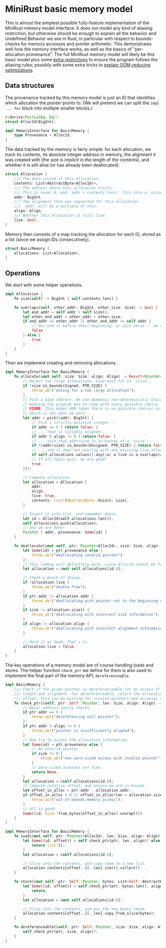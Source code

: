 # MiniRust basic memory model

This is almost the simplest possible fully-feature implementation of the MiniRust memory model interface.
It does *not* model any kind of aliasing restriction, but otherwise should be enough to explain all the behavior and Undefined Behavior we see in Rust, in particular with respect to bounds-checks for memory accesses and pointer arithmetic.
This demonstrates well how the memory interface works, as well as the basics of "per-allocation provenance".
The full MiniRust memory model will likely be this basic model plus some [extra restrictions][Stacked Borrows] to ensure the program follows the aliasing rules; possibly with some extra tricks to [explain OOM-reducing optimizations](https://github.com/rust-lang/unsafe-code-guidelines/issues/328).

[Stacked Borrows]: https://github.com/rust-lang/unsafe-code-guidelines/blob/master/wip/stacked-borrows.md

## Data structures

The provenance tracked by this memory model is just an ID that identifies which allocation the pointer points to.
(We will pretend we can split the `impl ... for` block into multiple smaller blocks.)

```rust
#[derive(PartialEq, Eq)]
struct AllocId(BigInt);

impl MemoryInterface for BasicMemory {
    type Provenance = AllocId;
}
```

The data tracked by the memory is fairly simple: for each allocation, we track its contents, its absolute integer address in memory, the alignment it was created with (the size is implicit in the length of the contents), and whether it is still alive (or has already been deallocated).

```rust
struct Allocation {
    /// The data stored in this allocation.
    contents: List<AbstractByte<AllocId>>,
    /// The address where this allocation starts.
    /// This is never 0, and `addr + contents.len()` fits into a `usize`.
    addr: BigInt,
    /// The alignment that was requested for this allocation.
    /// `addr` will be a multiple of this.
    align: Align,
    /// Whether this allocation is still live.
    live: bool,
}
```

Memory then consists of a map tracking the allocation for each ID, stored as a list (since we assign IDs consecutively).

```rust
struct BasicMemory {
    allocations: List<Allocation>,
}
```

## Operations

We start with some helper operations.

```rust
impl Allocation {
    fn size(self) -> BigInt { self.contents.len() }

    fn overlaps(self, other_addr: BigInt, other_size: Size) -> bool {
        let end_addr = self.addr + self.size();
        let other_end_addr = other_addr + other_size;
        if end_addr <= other_addr || other_end_addr <= self.addr {
            // Our end is before their beginning, or vice versa -- we do not overlap.
            false
        } else {
            true
        }
    }
}
```

Then we implement creating and removing allocations.

```rust
impl MemoryInterface for BasicMemory {
    fn allocate(&mut self, size: Size, align: Align) -> Result<Pointer<AllocId>> {
        // Reject too large allocations. Size must fit in `isize`.
        if !size.in_bounds(Signed, PTR_SIZE) {
            throw_ub!("asking for a too large allocation");
        }
        // Pick a base address. We use daemonic non-deterministic choice,
        // meaning the program has to cope with every possible choice.
        // FIXME: This makes OOM (when there is no possible choice) into "no behavior",
        // which is not what we want.
        let addr = pick(|addr: BigInt| {
            // Pick a strictly positive integer...
            if addr <= 0 { return false; }
            // ... that is suitably aligned...
            if addr % align != 0 { return false; }
            // ... such that addr+size is in-bounds of a `usize`...
            if !(addr+size).in_bounds(Unsigned, PTR_SIZE) { return false; }
            // ... and it does not overlap with any existing live allocation.
            if self.allocations.values().any(|a| a.live && a.overlaps(addr, size)) { return false; }
            // If all tests pass, we are good!
            true
        })?;

        // Compute allocation.
        let allocation = Allocation {
            addr,
            align,
            live: true,
            contents: list![AbstractByte::Uninit; size],
        }

        // Insert it into list, and remember where.
        let id = AllocId(self.allocations.len());
        self.allocations.push(allocation);
        // And we are done!
        Pointer { addr, provenance: Some(id) }
    }

    fn deallocate(&mut self, ptr: Pointer<AllocId>, size: Size, align: Align) -> Result {
        let Some(id) = ptr.provenance else {
            throw_ub!("deallocating invalid pointer")
        };
        // This lookup will definitely work, since AllocId cannot be faked.
        let allocation = &mut self.allocations[id.0];

        // Check a bunch of things.
        if !allocation.live {
            throw_ub!("double-free");
        }
        if ptr.addr != allocation.addr {
            throw_ub!("deallocating with pointer not to the beginning of its allocation");
        }
        if size != allocation.size() {
            throw_ub!("deallocating with incorrect size information");
        }
        if align != allocation.align {
            throw_ub!("deallocating with incorrect alignment information");
        }

        // Mark it as dead. That's it.
        allocation.live = false.
    }
}
```

The key operations of a memory model are of course handling loads and stores.
The helper function `check_ptr` we define for them is also used to implement the final part of the memory API, `dereferenceable`.

```rust
impl BasicMemory {
    /// Check if the given pointer is dereferenceable for an access of the given
    /// length and alignment. For dereferenceable, return the allocation ID and
    /// offset; this can be missing for invalid pointers and accesses of size 0.
    fn check_ptr(&self, ptr: Self::Pointer, len: Size, align: Align) -> Result<Option<(AllocId, Size)>> {
        // Basic address sanity checks.
        if ptr.addr == 0 {
            throw_ub!("dereferencing null pointer");
        }
        if ptr.addr % align != 0 {
            throw_ub!("pointer is insufficiently aligned");
        }
        // Now try to access the allocation information.
        let Some(id) = ptr.provenance else {
            // An invalid pointer.
            if size != 0 {
                throw_ub!("non-zero-sized access with invalid pointer");
            }
            // Zero-sized accesses are fine.
            return None;
        }
        let allocation = &self.allocations[id.0];
        // Compute relative offset, and ensure we are in-bounds.
        let offset_in_alloc = ptr.addr - allocation.addr;
        if offset_in_alloc < 0 || offset_in_alloc+len > allocation.size() {
            throw_ub!("out-of-bounds memory access");
        }
        // All is good!
        Some((id, Size::from_bytes(offset_in_alloc).unwrap()))
    }
}

impl MemoryInterface for BasicMemory {
    fn load(&mut self, ptr: Pointer<AllocId>, len: Size, align: Align) -> Result<List<AbstractByte<AllocId>>> {
        let Some((id, offset)) = self.check_ptr(ptr, len, align)? else {
            return list![];
        }
        let allocation = &self.allocations[id.0];

        // Slice into the contents, and copy them to a new list.
        allocation.contents[offset..][..len].iter().collect()
    }

    fn store(&mut self, ptr: Self::Pointer, bytes: List<Self::AbstractByte>, align: Align) -> Result {
        let Some((id, offset)) = self.check_ptr(ptr, bytes.len(), align)? else {
            return;
        }
        let allocation = &mut self.allocations[id.0];

        // Slice into the contents, and put the new bytes there.
        allocation.contents[offset..][..len].copy_from_slice(bytes);
    }

    fn dereferenceable(&self, ptr: Self::Pointer, size: Size, align: Align) -> Result {
        self.check_ptr(ptr, size, align)?;
    }
}
```
